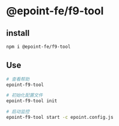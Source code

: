 # @epoint-fe/f9-tool

## install

```sh
npm i @epoint-fe/f9-tool
```

## Use

```sh
# 查看帮助
epoint-f9-tool

# 初始化配置文件
epoint-f9-tool init

# 启动监控
epoint-f9-tool start -c epoint.config.js
```

